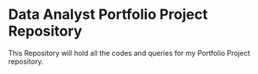 # Data Analyst Portfolio Project Repository

This Repository will hold all the codes and queries for my Portfolio Project repository.
